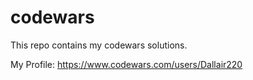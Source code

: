# codewars

This repo contains my codewars solutions.


My Profile: 
https://www.codewars.com/users/Dallair220
